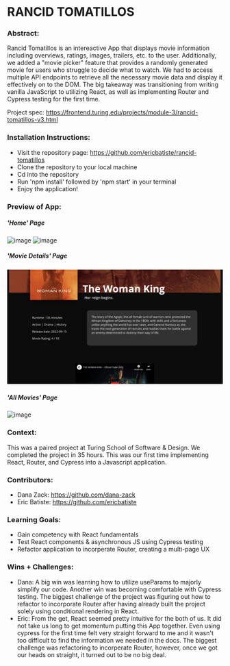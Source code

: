 # RANCID TOMATILLOS

### Abstract:
[//]: <> (Briefly describe what you built and its features. What problem is the app solving? How does this application solve that problem?)
Rancid Tomatillos is an intereactive App that displays movie information including overviews, ratings, images, trailers, etc. to the user. Additionally, we added a "movie picker" feature that provides a randomly generated movie for users who struggle to decide what to watch. We had to access multiple API endpoints to retrieve all the necessary movie data and display it effectively on to the DOM. The big takeaway was transitioning from writing vanilla JavaScript to utilizing React, as well as implementing Router and Cypress testing for the first time.

Project spec: https://frontend.turing.edu/projects/module-3/rancid-tomatillos-v3.html

### Installation Instructions:
[//]: <> (What steps does a person have to take to get your app cloned down and running?)
- Visit the repository page: https://github.com/ericbatiste/rancid-tomatillos
- Clone the repository to your local machine
- Cd into the repository
- Run 'npm install' followed by 'npm start' in your terminal
- Enjoy the application!

### Preview of App:
##### 'Home' Page
![image](./Screenshots/Screenshot4.png) 
![image](./Screenshots/Screenshot3.png)
##### 'Movie Details' Page
![image](./Screenshots/Screenshot2.png)
##### 'All Movies' Page
![image](./Screenshots/Screenshot1.png)

### Context:
This was a paired project at Turing School of Software & Design. We completed the project in 35 hours. This was our first time implementing React, Router, and Cypress into a Javascript application.

### Contributors:
* Dana Zack: https://github.com/dana-zack
* Eric Batiste: https://github.com/ericbatiste

### Learning Goals:
[//]: <> (What were the learning goals of this project? What tech did you work with?)
 - Gain competency with React fundamentals
 - Test React components & asynchronous JS using Cypress testing
 - Refactor application to incorperate Router, creating a multi-page UX

### Wins + Challenges:
[//]: <> (What are 2-3 wins you have from this project? What were some challenges you faced - and how did you get over them?)
* Dana: A big win was learning how to utilize useParams to majorly simplify our code. Another win was becoming comfortable with Cypress testing. The biggest challenge of the project was figuring out how to refactor to incorporate Router after having already built the project solely using conditional rendering in React.
* Eric: From the get, React seemed pretty intuitive for the both of us. It did not take us long to get momentum putting this App together. Even using cypress for the first time felt very straight forward to me and it wasn't too difficult to find the information we needed in the docs. The biggest challenge was refactoring to incorperate Router, however, once we got our heads on straight, it turned out to be no big deal.